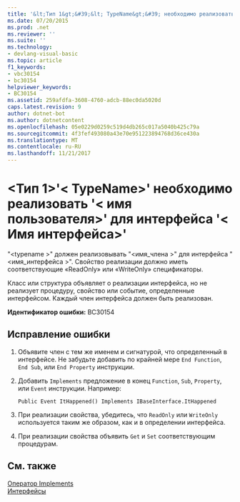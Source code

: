 ```yaml
---
title: '&lt;Тип 1&gt;&#39;&lt; TypeName&gt;&#39; необходимо реализовать &#39;&lt; имя пользователя&gt;&#39; для интерфейса &#39;&lt; Имя интерфейса&gt;&#39;'
ms.date: 07/20/2015
ms.prod: .net
ms.reviewer: ''
ms.suite: ''
ms.technology:
- devlang-visual-basic
ms.topic: article
f1_keywords:
- vbc30154
- bc30154
helpviewer_keywords:
- BC30154
ms.assetid: 259afdfa-3608-4760-adcb-88ec0da5020d
caps.latest.revision: 9
author: dotnet-bot
ms.author: dotnetcontent
ms.openlocfilehash: 05e0229d0259c519d4db265c017a5040b425c79a
ms.sourcegitcommit: 4f3fef493080a43e70e951223894768d36ce430a
ms.translationtype: MT
ms.contentlocale: ru-RU
ms.lasthandoff: 11/21/2017
---
```

# <a name="lttype1gt39lttypenamegt39-must-implement-39ltmembernamegt39-for-interface-39ltinterfacenamegt39"></a>&lt;Тип 1&gt;&#39;&lt; TypeName&gt;&#39; необходимо реализовать &#39;&lt; имя пользователя&gt;&#39; для интерфейса &#39;&lt; Имя интерфейса&gt;&#39;
"\<typename >" должен реализовывать "\<имя_члена >" для интерфейса "\<имя_интерфейса >". Свойство реализации должно иметь соответствующие «ReadOnly» или «WriteOnly» спецификаторы.  
  
 Класс или структура объявляет о реализации интерфейса, но не реализует процедуру, свойство или событие, определенные интерфейсом. Каждый член интерфейса должен быть реализован.  
  
 **Идентификатор ошибки:** BC30154  
  
## <a name="to-correct-this-error"></a>Исправление ошибки  
  
1.  Объявите член с тем же именем и сигнатурой, что определенный в интерфейсе. Не забудьте добавить по крайней мере `End Function`, `End Sub`, или `End Property` инструкции.  
  
2.  Добавить `Implements` предложение в конец `Function`, `Sub`, `Property`, или `Event` инструкции. Например:  
  
    ```  
    Public Event ItHappened() Implements IBaseInterface.ItHappened  
    ```  
  
3.  При реализации свойства, убедитесь, что `ReadOnly` или `WriteOnly` используется таким же образом, как и в определении интерфейса.  
  
4.  При реализации свойства объявить `Get` и `Set` соответствующим процедурам.  
  
## <a name="see-also"></a>См. также  
 [Оператор Implements](../../../visual-basic/language-reference/statements/implements-statement.md)  
 [Интерфейсы](../../../visual-basic/programming-guide/language-features/interfaces/index.md)
